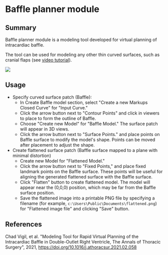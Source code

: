 # Baffle planner module

## Summary

Baffle planner module is a modeling tool developed for virtual planning of intracardiac baffle.

The tool can be used for modeling any other thin curved surfaces, such as cranial flaps (see [video tutorial](https://youtu.be/AigTwMYRI1Y)).

![](https://ars.els-cdn.com/content/image/1-s2.0-S0003497521004574-gr2_lrg.jpg)

## Usage

- Specify curved surface patch (Baffle):
  - In Create Baffle model section, select "Create a new Markups Closed Curve" for "Input Curve."
  - Click the arrow button next to "Contour Points" and click in viewers to place to form the outline of Baffle.
  - Choose "Create new Model" for "Baffle Model." The surface patch will appear in 3D views.
  - Click the arrow button next to "Surface Points." and place points on Baffle surface to modify the model's shape. Points can be moved after placement to adjust the shape.
- Create flattened surface patch (Baffle surface mapped to a plane with minimal distortion)
  - Create new Model for "Flattened Model."
  - Click the arrow button next to "Fixed Points," and place fixed landmark points on the Baffle surface. These points will be useful for aligning the generated flattened surface with the Baffle surface.
  - Click "Flatten" button to create flattened model. The model will appear near the (0,0,0) position, which may be far from the Baffle surface position.
  - Save the flattened image into a printable PNG file by specifying a filename (for example, `c:\Users\Public\Documents\flattened.png`) for "Flattened image file" and clicking "Save" button.

## References

Chad Vigil, et al. "Modeling Tool for Rapid Virtual Planning of the Intracardiac Baffle in Double-Outlet Right Ventricle,
The Annals of Thoracic Surgery", 2021, https://doi.org/10.1016/j.athoracsur.2021.02.058
